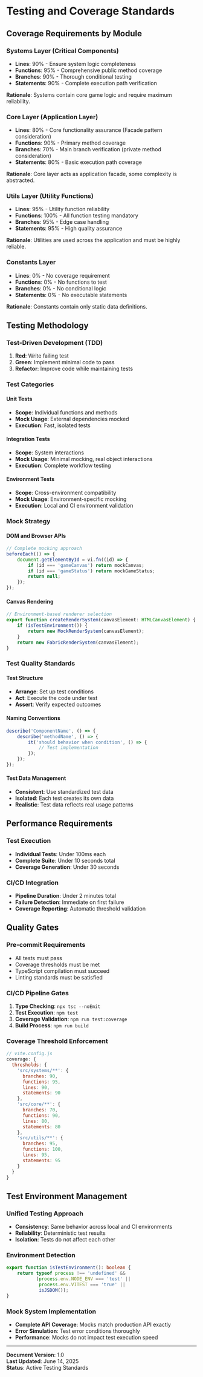 # Testing and Coverage Standards

## Coverage Requirements by Module

### Systems Layer (Critical Components)
- **Lines**: 90% - Ensure system logic completeness
- **Functions**: 95% - Comprehensive public method coverage
- **Branches**: 90% - Thorough conditional testing
- **Statements**: 90% - Complete execution path verification

**Rationale**: Systems contain core game logic and require maximum reliability.

### Core Layer (Application Layer)
- **Lines**: 80% - Core functionality assurance (Facade pattern consideration)
- **Functions**: 90% - Primary method coverage
- **Branches**: 70% - Main branch verification (private method consideration)
- **Statements**: 80% - Basic execution path coverage

**Rationale**: Core layer acts as application facade, some complexity is abstracted.

### Utils Layer (Utility Functions)
- **Lines**: 95% - Utility function reliability
- **Functions**: 100% - All function testing mandatory
- **Branches**: 95% - Edge case handling
- **Statements**: 95% - High quality assurance

**Rationale**: Utilities are used across the application and must be highly reliable.

### Constants Layer
- **Lines**: 0% - No coverage requirement
- **Functions**: 0% - No functions to test
- **Branches**: 0% - No conditional logic
- **Statements**: 0% - No executable statements

**Rationale**: Constants contain only static data definitions.

## Testing Methodology

### Test-Driven Development (TDD)
1. **Red**: Write failing test
2. **Green**: Implement minimal code to pass
3. **Refactor**: Improve code while maintaining tests

### Test Categories

#### Unit Tests
- **Scope**: Individual functions and methods
- **Mock Usage**: External dependencies mocked
- **Execution**: Fast, isolated tests

#### Integration Tests
- **Scope**: System interactions
- **Mock Usage**: Minimal mocking, real object interactions
- **Execution**: Complete workflow testing

#### Environment Tests
- **Scope**: Cross-environment compatibility
- **Mock Usage**: Environment-specific mocking
- **Execution**: Local and CI environment validation

### Mock Strategy

#### DOM and Browser APIs
```typescript
// Complete mocking approach
beforeEach(() => {
    document.getElementById = vi.fn((id) => {
        if (id === 'gameCanvas') return mockCanvas;
        if (id === 'gameStatus') return mockGameStatus;
        return null;
    });
});
```

#### Canvas Rendering
```typescript
// Environment-based renderer selection
export function createRenderSystem(canvasElement: HTMLCanvasElement) {
    if (isTestEnvironment()) {
        return new MockRenderSystem(canvasElement);
    }
    return new FabricRenderSystem(canvasElement);
}
```

### Test Quality Standards

#### Test Structure
- **Arrange**: Set up test conditions
- **Act**: Execute the code under test
- **Assert**: Verify expected outcomes

#### Naming Conventions
```typescript
describe('ComponentName', () => {
    describe('methodName', () => {
        it('should behavior when condition', () => {
            // Test implementation
        });
    });
});
```

#### Test Data Management
- **Consistent**: Use standardized test data
- **Isolated**: Each test creates its own data
- **Realistic**: Test data reflects real usage patterns

## Performance Requirements

### Test Execution
- **Individual Tests**: Under 100ms each
- **Complete Suite**: Under 10 seconds total
- **Coverage Generation**: Under 30 seconds

### CI/CD Integration
- **Pipeline Duration**: Under 2 minutes total
- **Failure Detection**: Immediate on first failure
- **Coverage Reporting**: Automatic threshold validation

## Quality Gates

### Pre-commit Requirements
- All tests must pass
- Coverage thresholds must be met
- TypeScript compilation must succeed
- Linting standards must be satisfied

### CI/CD Pipeline Gates
1. **Type Checking**: `npx tsc --noEmit`
2. **Test Execution**: `npm test`
3. **Coverage Validation**: `npm run test:coverage`
4. **Build Process**: `npm run build`

### Coverage Threshold Enforcement
```javascript
// vite.config.js
coverage: {
  thresholds: {
    'src/systems/**': {
      branches: 90,
      functions: 95,
      lines: 90,
      statements: 90
    },
    'src/core/**': {
      branches: 70,
      functions: 90,
      lines: 80,
      statements: 80
    },
    'src/utils/**': {
      branches: 95,
      functions: 100,
      lines: 95,
      statements: 95
    }
  }
}
```

## Test Environment Management

### Unified Testing Approach
- **Consistency**: Same behavior across local and CI environments
- **Reliability**: Deterministic test results
- **Isolation**: Tests do not affect each other

### Environment Detection
```typescript
export function isTestEnvironment(): boolean {
    return typeof process !== 'undefined' && 
           (process.env.NODE_ENV === 'test' || 
            process.env.VITEST === 'true' ||
            isJSDOM());
}
```

### Mock System Implementation
- **Complete API Coverage**: Mocks match production API exactly
- **Error Simulation**: Test error conditions thoroughly
- **Performance**: Mocks do not impact test execution speed

---

**Document Version**: 1.0  
**Last Updated**: June 14, 2025  
**Status**: Active Testing Standards